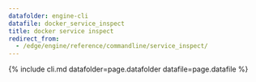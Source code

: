 ```yaml
---
datafolder: engine-cli
datafile: docker_service_inspect
title: docker service inspect
redirect_from:
  - /edge/engine/reference/commandline/service_inspect/
---
```

<!--
This page is automatically generated from Docker's source code. If you want to
suggest a change to the text that appears here, open a ticket or pull request
in the source repository on GitHub:

https://github.com/docker/cli
-->
{% include cli.md datafolder=page.datafolder datafile=page.datafile %}
